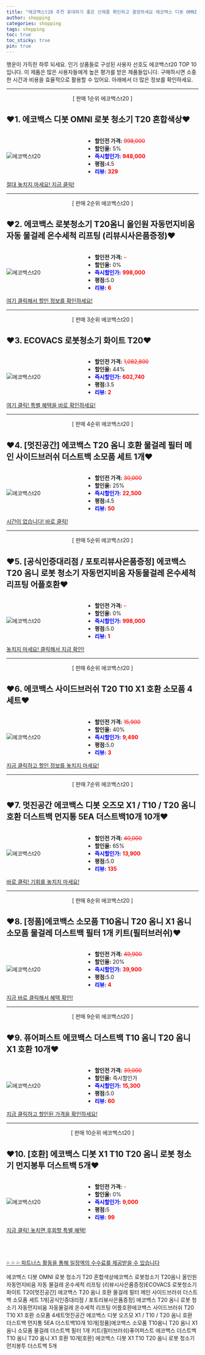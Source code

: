 ```yaml
---
title: "에코백스t20 추천 휴대하기 좋은 신제품 확인하고 결정하세요 에코백스 디봇 OMNI 로봇 청소기"
author: shopping
categories: shopping
tags: shopping
toc: true
toc_sticky: true
pin: true
---
```

행운이 가득한 하루 되세요. 인기 상품들로 구성된 사용자 선호도 에코백스t20 TOP 10입니다. 이 제품은 많은 사용자들에게 높은 평가를 받은 제품들입니다. 구매하시면 소중한 시간과 비용을 효율적으로 활용할 수 있어요. 아래에서 더 많은 정보를 확인하세요.

---
<p class="toplist" style="margin: 0 auto; display: block; width: fit-content;">[ 판매 1순위 에코백스t20 ]</p>

<h2><strong>❤️1. 에코백스 디봇 OMNI 로봇 청소기 T20 혼합색상❤️</strong></h2>

<div style="display: flex; align-items: center;">
    <div style="flex: 0.4;">
        <img src="https://thumbnail7.coupangcdn.com/thumbnails/remote/230x230ex/image/retail/images/389451776514787-8faf98dd-37f3-4e88-9d36-7725a3db6cbd.jpg" alt="에코백스t20" style="max-width: 100%;">
    </div>
    <div style="flex: 0.6; margin-left: 10px;">
        <ul>
            <li><strong>할인전 가격:</strong> <del style="color: red;">998,000</del></li>
            <li><strong>할인율:</strong> 5%</li>
            <li><span style='color:blue'><strong>즉시할인가:</strong></span> <span style='color:red'><strong>948,000</strong></span></li>
            <li><strong>평점:</strong>4.5</li>
            <li><span style='color:blue'><strong>리뷰:</strong></span> <span style='color:red'><strong>329</strong></span></li>
        </ul>
    </div>
</div>
<div class="center">
    <a href="https://William4Davisa.github.io?lptag=AF9450613&subid=githubio&pageKey=7342666946&traceid=V0-153&itemId=18876239290&vendorItemId=86004827736" class="myButton">
        절대 놓치지 마세요! 지금 클릭!
    </a>
</div>


---
<p class="toplist" style="margin: 0 auto; display: block; width: fit-content;">[ 판매 2순위 에코백스t20 ]</p>

<h2><strong>❤️2. 에코백스 로봇청소기 T20옴니 올인원 자동먼지비움 자동 물걸레 온수세척 리프팅 (리뷰시사은품증정)❤️</strong></h2>

<div style="display: flex; align-items: center;">
    <div style="flex: 0.4;">
        <img src="https://thumbnail10.coupangcdn.com/thumbnails/remote/230x230ex/image/vendor_inventory/7f3a/9c3b888a255b65f286133236a5fc8088cab748f24d3f2eb07b4867834cd1.jpg" alt="에코백스t20" style="max-width: 100%;">
    </div>
    <div style="flex: 0.6; margin-left: 10px;">
        <ul>
            <li><strong>할인전 가격:</strong> <del style="color: red;">-</del></li>
            <li><strong>할인율:</strong> 0%</li>
            <li><span style='color:blue'><strong>즉시할인가:</strong></span> <span style='color:red'><strong>998,000</strong></span></li>
            <li><strong>평점:</strong>5.0</li>
            <li><span style='color:blue'><strong>리뷰:</strong></span> <span style='color:red'><strong>6</strong></span></li>
        </ul>
    </div>
</div>
<div class="center">
    <a href="https://William4Davisa.github.io?lptag=AF9450613&subid=githubio&pageKey=7955721835&traceid=V0-153&itemId=21980151895&vendorItemId=90282465612" class="myButton">
        여기 클릭해서 할인 정보를 확인하세요!
    </a>
</div>


---
<p class="toplist" style="margin: 0 auto; display: block; width: fit-content;">[ 판매 3순위 에코백스t20 ]</p>

<h2><strong>❤️3. ECOVACS 로봇청소기 화이트 T20❤️</strong></h2>

<div style="display: flex; align-items: center;">
    <div style="flex: 0.4;">
        <img src="https://thumbnail8.coupangcdn.com/thumbnails/remote/230x230ex/image/vendor_inventory/8e33/b3c3470614433918907f445f9cdfe1280d05bb66c6342ca2dd4e8a9aedcd.jpg" alt="에코백스t20" style="max-width: 100%;">
    </div>
    <div style="flex: 0.6; margin-left: 10px;">
        <ul>
            <li><strong>할인전 가격:</strong> <del style="color: red;">1,082,800</del></li>
            <li><strong>할인율:</strong> 44%</li>
            <li><span style='color:blue'><strong>즉시할인가:</strong></span> <span style='color:red'><strong>602,740</strong></span></li>
            <li><strong>평점:</strong>3.5</li>
            <li><span style='color:blue'><strong>리뷰:</strong></span> <span style='color:red'><strong>2</strong></span></li>
        </ul>
    </div>
</div>
<div class="center">
    <a href="https://William4Davisa.github.io?lptag=AF9450613&subid=githubio&pageKey=7814435944&traceid=V0-153&itemId=21206034059&vendorItemId=88267264137" class="myButton">
        여기 클릭! 특별 혜택을 바로 확인하세요!
    </a>
</div>


---
<p class="toplist" style="margin: 0 auto; display: block; width: fit-content;">[ 판매 4순위 에코백스t20 ]</p>

<h2><strong>❤️4. [멋진공간] 에코백스 T20 옴니 호환 물걸레 필터 메인 사이드브러쉬 더스트백 소모품 세트 1개❤️</strong></h2>

<div style="display: flex; align-items: center;">
    <div style="flex: 0.4;">
        <img src="https://thumbnail10.coupangcdn.com/thumbnails/remote/230x230ex/image/vendor_inventory/969f/5dbdf17fac6232ce96da5559c5c8c207b0746a6bdcb7e4f02ca0f9080287.jpg" alt="에코백스t20" style="max-width: 100%;">
    </div>
    <div style="flex: 0.6; margin-left: 10px;">
        <ul>
            <li><strong>할인전 가격:</strong> <del style="color: red;">30,000</del></li>
            <li><strong>할인율:</strong> 25%</li>
            <li><span style='color:blue'><strong>즉시할인가:</strong></span> <span style='color:red'><strong>22,500</strong></span></li>
            <li><strong>평점:</strong>4.5</li>
            <li><span style='color:blue'><strong>리뷰:</strong></span> <span style='color:red'><strong>50</strong></span></li>
        </ul>
    </div>
</div>
<div class="center">
    <a href="https://William4Davisa.github.io?lptag=AF9450613&subid=githubio&pageKey=7383781843&traceid=V0-153&itemId=19075126268&vendorItemId=86197649197" class="myButton">
        시간이 없습니다! 바로 클릭!
    </a>
</div>


---
<p class="toplist" style="margin: 0 auto; display: block; width: fit-content;">[ 판매 5순위 에코백스t20 ]</p>

<h2><strong>❤️5. [공식인증대리점 / 포토리뷰사은품증정] 에코백스 T20 옴니 로봇 청소기 자동먼지비움 자동물걸레 온수세척 리프팅 어플호환❤️</strong></h2>

<div style="display: flex; align-items: center;">
    <div style="flex: 0.4;">
        <img src="https://thumbnail8.coupangcdn.com/thumbnails/remote/230x230ex/image/vendor_inventory/c4aa/7a6cd8430e1c7af108d4b56c76079b3627ea8994cb71c6a1d2be908b6e2d.jpg" alt="에코백스t20" style="max-width: 100%;">
    </div>
    <div style="flex: 0.6; margin-left: 10px;">
        <ul>
            <li><strong>할인전 가격:</strong> <del style="color: red;">-</del></li>
            <li><strong>할인율:</strong> 0%</li>
            <li><span style='color:blue'><strong>즉시할인가:</strong></span> <span style='color:red'><strong>998,000</strong></span></li>
            <li><strong>평점:</strong>5.0</li>
            <li><span style='color:blue'><strong>리뷰:</strong></span> <span style='color:red'><strong>1</strong></span></li>
        </ul>
    </div>
</div>
<div class="center">
    <a href="https://William4Davisa.github.io?lptag=AF9450613&subid=githubio&pageKey=8173744968&traceid=V0-153&itemId=23354661124&vendorItemId=90385339754" class="myButton">
        놓치지 마세요! 클릭해서 지금 확인!
    </a>
</div>


---
<p class="toplist" style="margin: 0 auto; display: block; width: fit-content;">[ 판매 6순위 에코백스t20 ]</p>

<h2><strong>❤️6. 에코백스 사이드브러쉬 T20 T10 X1 호환 소모품 4세트❤️</strong></h2>

<div style="display: flex; align-items: center;">
    <div style="flex: 0.4;">
        <img src="https://thumbnail6.coupangcdn.com/thumbnails/remote/230x230ex/image/vendor_inventory/d3d5/71f79fb8aff8bae72d957843382d03d785a3f30aa2b8faea50375d19e987.png" alt="에코백스t20" style="max-width: 100%;">
    </div>
    <div style="flex: 0.6; margin-left: 10px;">
        <ul>
            <li><strong>할인전 가격:</strong> <del style="color: red;">15,900</del></li>
            <li><strong>할인율:</strong> 40%</li>
            <li><span style='color:blue'><strong>즉시할인가:</strong></span> <span style='color:red'><strong>9,490</strong></span></li>
            <li><strong>평점:</strong>5.0</li>
            <li><span style='color:blue'><strong>리뷰:</strong></span> <span style='color:red'><strong>3</strong></span></li>
        </ul>
    </div>
</div>
<div class="center">
    <a href="https://William4Davisa.github.io?lptag=AF9450613&subid=githubio&pageKey=8120453098&traceid=V0-153&itemId=23033371294&vendorItemId=90067125725" class="myButton">
        지금 클릭하고 할인 정보를 놓치지 마세요!
    </a>
</div>


---
<p class="toplist" style="margin: 0 auto; display: block; width: fit-content;">[ 판매 7순위 에코백스t20 ]</p>

<h2><strong>❤️7. 멋진공간 에코백스 디봇 오즈모 X1 / T10 / T20 옴니 호환 더스트백 먼지통 5EA 더스트백10개 10개❤️</strong></h2>

<div style="display: flex; align-items: center;">
    <div style="flex: 0.4;">
        <img src="https://thumbnail8.coupangcdn.com/thumbnails/remote/230x230ex/image/vendor_inventory/8645/d1868e80c29dc42e5a9d731f9de81b38a5935a83850d99e8ea6de9097593.jpg" alt="에코백스t20" style="max-width: 100%;">
    </div>
    <div style="flex: 0.6; margin-left: 10px;">
        <ul>
            <li><strong>할인전 가격:</strong> <del style="color: red;">40,000</del></li>
            <li><strong>할인율:</strong> 65%</li>
            <li><span style='color:blue'><strong>즉시할인가:</strong></span> <span style='color:red'><strong>13,900</strong></span></li>
            <li><strong>평점:</strong>5.0</li>
            <li><span style='color:blue'><strong>리뷰:</strong></span> <span style='color:red'><strong>135</strong></span></li>
        </ul>
    </div>
</div>
<div class="center">
    <a href="https://William4Davisa.github.io?lptag=AF9450613&subid=githubio&pageKey=7507778735&traceid=V0-153&itemId=19666044101&vendorItemId=90428061690" class="myButton">
        바로 클릭! 기회를 놓치지 마세요!
    </a>
</div>


---
<p class="toplist" style="margin: 0 auto; display: block; width: fit-content;">[ 판매 8순위 에코백스t20 ]</p>

<h2><strong>❤️8. [정품]에코백스 소모품 T10옴니 T20 옴니 X1 옴니 소모품 물걸레 더스트백 필터 1개 키트(필터브러쉬)❤️</strong></h2>

<div style="display: flex; align-items: center;">
    <div style="flex: 0.4;">
        <img src="https://thumbnail6.coupangcdn.com/thumbnails/remote/230x230ex/image/vendor_inventory/83c5/dfd2115c0d220c481f0830ad0f6d4fe8d6ea915e1a687e024e51a32ea3db.jpg" alt="에코백스t20" style="max-width: 100%;">
    </div>
    <div style="flex: 0.6; margin-left: 10px;">
        <ul>
            <li><strong>할인전 가격:</strong> <del style="color: red;">49,900</del></li>
            <li><strong>할인율:</strong> 20%</li>
            <li><span style='color:blue'><strong>즉시할인가:</strong></span> <span style='color:red'><strong>39,900</strong></span></li>
            <li><strong>평점:</strong>5.0</li>
            <li><span style='color:blue'><strong>리뷰:</strong></span> <span style='color:red'><strong>4</strong></span></li>
        </ul>
    </div>
</div>
<div class="center">
    <a href="https://William4Davisa.github.io?lptag=AF9450613&subid=githubio&pageKey=7828090322&traceid=V0-153&itemId=21282757160&vendorItemId=88342821604" class="myButton">
        지금 바로 클릭해서 혜택 확인!
    </a>
</div>


---
<p class="toplist" style="margin: 0 auto; display: block; width: fit-content;">[ 판매 9순위 에코백스t20 ]</p>

<h2><strong>❤️9. 퓨어퍼스트 에코백스 더스트백 T10 옴니 T20 옴니 X1 호환 10개❤️</strong></h2>

<div style="display: flex; align-items: center;">
    <div style="flex: 0.4;">
        <img src="https://thumbnail8.coupangcdn.com/thumbnails/remote/230x230ex/image/vendor_inventory/d3af/9142ffb8efef5316b3430e4a2c10f1adf5e0c9a225ec7f4fb715b837297b.png" alt="에코백스t20" style="max-width: 100%;">
    </div>
    <div style="flex: 0.6; margin-left: 10px;">
        <ul>
            <li><strong>할인전 가격:</strong> <del style="color: red;">39,000</del></li>
            <li><strong>할인율:</strong> 즉시할인가</li>
            <li><span style='color:blue'><strong>즉시할인가:</strong></span> <span style='color:red'><strong>15,300</strong></span></li>
            <li><strong>평점:</strong>5.0</li>
            <li><span style='color:blue'><strong>리뷰:</strong></span> <span style='color:red'><strong>60</strong></span></li>
        </ul>
    </div>
</div>
<div class="center">
    <a href="https://William4Davisa.github.io?lptag=AF9450613&subid=githubio&pageKey=7606643395&traceid=V0-153&itemId=20135515519&vendorItemId=87229299064" class="myButton">
        지금 클릭하고 할인된 가격을 확인하세요!
    </a>
</div>


---
<p class="toplist" style="margin: 0 auto; display: block; width: fit-content;">[ 판매 10순위 에코백스t20 ]</p>

<h2><strong>❤️10. [호환] 에코백스 디봇 X1 T10 T20 옴니 로봇 청소기 먼지봉투 더스트백 5개❤️</strong></h2>

<div style="display: flex; align-items: center;">
    <div style="flex: 0.4;">
        <img src="https://thumbnail10.coupangcdn.com/thumbnails/remote/230x230ex/image/vendor_inventory/d387/cf636f79412c49a0cd93719fdfc23d6c3d238ac77fc58158aed63c8ad001.jpg" alt="에코백스t20" style="max-width: 100%;">
    </div>
    <div style="flex: 0.6; margin-left: 10px;">
        <ul>
            <li><strong>할인전 가격:</strong> <del style="color: red;">-</del></li>
            <li><strong>할인율:</strong> 0%</li>
            <li><span style='color:blue'><strong>즉시할인가:</strong></span> <span style='color:red'><strong>9,000</strong></span></li>
            <li><strong>평점:</strong>5</li>
            <li><span style='color:blue'><strong>리뷰:</strong></span> <span style='color:red'><strong>99</strong></span></li>
        </ul>
    </div>
</div>
<div class="center">
    <a href="https://William4Davisa.github.io?lptag=AF9450613&subid=githubio&pageKey=8225365112&traceid=V0-153&itemId=23654388618&vendorItemId=90679745506" class="myButton">
        지금 클릭! 놓치면 후회할 특별 혜택!
    </a>
</div>

<br><br><br>[💦 💦 💦 파트너스 활동을 통해 일정액의 수수료를 제공받을 수 있습니다](https://link.coupang.com/a/bcpT2c)<br><br>에코백스 디봇 OMNI 로봇 청소기 T20 혼합색상에코백스 로봇청소기 T20옴니 올인원 자동먼지비움 자동 물걸레 온수세척 리프팅 (리뷰시사은품증정)ECOVACS 로봇청소기 화이트 T20[멋진공간] 에코백스 T20 옴니 호환 물걸레 필터 메인 사이드브러쉬 더스트백 소모품 세트 1개[공식인증대리점 / 포토리뷰사은품증정] 에코백스 T20 옴니 로봇 청소기 자동먼지비움 자동물걸레 온수세척 리프팅 어플호환에코백스 사이드브러쉬 T20 T10 X1 호환 소모품 4세트멋진공간 에코백스 디봇 오즈모 X1 / T10 / T20 옴니 호환 더스트백 먼지통 5EA 더스트백10개 10개[정품]에코백스 소모품 T10옴니 T20 옴니 X1 옴니 소모품 물걸레 더스트백 필터 1개 키트(필터브러쉬)퓨어퍼스트 에코백스 더스트백 T10 옴니 T20 옴니 X1 호환 10개[호환] 에코백스 디봇 X1 T10 T20 옴니 로봇 청소기 먼지봉투 더스트백 5개